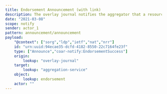 ```yaml
---
title: Endorsement Announcement (with link)
description: The overlay journal notifies the aggregator that a resource has been endorsed, and provides a link to evidence of that endorsement.
date: "2021-03-08"
scope: notify
sender: actor_1
pattern: announcement/announcement
payload:
    "@context": ["sorg","ldp","ietf","nat","nrr"]
    id: "urn:uuid:94ecae35-dcfd-4182-8550-22c7164fe23f"
    type: ["Announce","coar-notify:EndorsementSuccess"]
    origin:
        lookup: "overlay-journal"
    target:
        lookup: "aggregation-service"
    object:
        lookup: endorsement
    actor: ""
---
```


